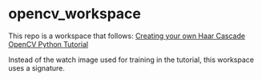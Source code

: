 # opencv_workspace

This repo is a workspace that follows:
[Creating your own Haar Cascade OpenCV Python Tutorial](https://pythonprogramming.net/haar-cascade-object-detection-python-opencv-tutorial/)

Instead of the watch image used for training in the tutorial, this workspace uses a signature.
